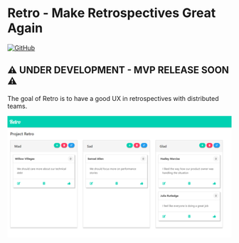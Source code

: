 # Retro - Make Retrospectives Great Again


[![GitHub](https://img.shields.io/github/license/mashape/apistatus.svg)](https://github.com/yduman/retro/blob/master/LICENSE.md)


## ⚠️ UNDER DEVELOPMENT - MVP RELEASE SOON ⚠️


The goal of Retro is to have a good UX in retrospectives with distributed teams.

<img src="./assets/retro_screen.PNG">
